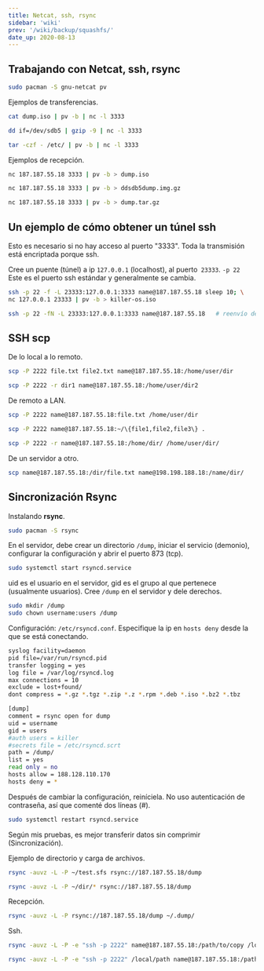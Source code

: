 ```yaml
---
title: Netcat, ssh, rsync
sidebar: 'wiki'
prev: '/wiki/backup/squashfs/'
date_up: 2020-08-13
---
```


## Trabajando con Netcat, ssh, rsync

```bash
sudo pacman -S gnu-netcat pv
```

Ejemplos de transferencias.

```bash
cat dump.iso | pv -b | nc -l 3333

dd if=/dev/sdb5 | gzip -9 | nc -l 3333

tar -czf - /etc/ | pv -b | nc -l 3333
```

Ejemplos de recepción.

```bash
nc 187.187.55.18 3333 | pv -b > dump.iso

nc 187.187.55.18 3333 | pv -b > ddsdb5dump.img.gz

nc 187.187.55.18 3333 | pv -b > dump.tar.gz
```

## Un ejemplo de cómo obtener un túnel ssh

Esto es necesario si no hay acceso al puerto "3333". Toda la transmisión está encriptada porque ssh.

Cree un puente (túnel) a ip `127.0.0.1` (localhost), al puerto` 23333`. `-p 22` Este es el puerto ssh estándar y generalmente se cambia.

```bash
ssh -p 22 -f -L 23333:127.0.0.1:3333 name@187.187.55.18 sleep 10; \
nc 127.0.0.1 23333 | pv -b > killer-os.iso

ssh -p 22 -fN -L 23333:127.0.0.1:3333 name@187.187.55.18   # reenvío de puertos
```

## SSH **scp**

De lo local a lo remoto.

```bash
scp -P 2222 file.txt file2.txt name@187.187.55.18:/home/user/dir

scp -P 2222 -r dir1 name@187.187.55.18:/home/user/dir2
```

De remoto a LAN.

```bash
scp -P 2222 name@187.187.55.18:file.txt /home/user/dir

scp -P 2222 name@187.187.55.18:~/\{file1,file2,file3\} .

scp -P 2222 -r name@187.187.55.18:/home/dir/ /home/user/dir/
```

De un servidor a otro.

```bash
scp name@187.187.55.18:/dir/file.txt name@198.198.188.18:/name/dir/
```

## Sincronización Rsync

Instalando  **rsync**.

```bash
sudo pacman -S rsync
```

En el servidor, debe crear un directorio `/dump`, iniciar el servicio (demonio), configurar la configuración y abrir el puerto 873 (tcp).

```bash
sudo systemctl start rsyncd.service
```

uid es el usuario en el servidor, gid es el grupo al que pertenece (usualmente usuarios). Cree `/dump` en el servidor y dele derechos.

```bash
sudo mkdir /dump
sudo chown username:users /dump
```

Configuración: `/etc/rsyncd.conf`. Especifique la ip en `hosts deny` desde la que se está conectando.

```bash
syslog facility=daemon
pid file=/var/run/rsyncd.pid
transfer logging = yes
log file = /var/log/rsyncd.log
max connections = 10
exclude = lost+found/
dont compress = *.gz *.tgz *.zip *.z *.rpm *.deb *.iso *.bz2 *.tbz

[dump]
comment = rsync open for dump
uid = username
gid = users
#auth users = killer
#secrets file = /etc/rsyncd.scrt
path = /dump/
list = yes
read only = no
hosts allow = 188.128.110.170
hosts deny = *
```

Después de cambiar la configuración, reiníciela. No uso autenticación de contraseña, así que comenté dos líneas (#).

```bash
sudo systemctl restart rsyncd.service
```

Según mis pruebas, es mejor transferir datos sin comprimir (Sincronización).

Ejemplo de directorio y carga de archivos.

```bash
rsync -auvz -L -P ~/test.sfs rsync://187.187.55.18/dump

rsync -auvz -L -P ~/dir/* rsync://187.187.55.18/dump
```

Recepción.

```bash
rsync -auvz -L -P rsync://187.187.55.18/dump ~/.dump/
```

Ssh.

```bash
rsync -auvz -L -P -e "ssh -p 2222" name@187.187.55.18:/path/to/copy /local/path

rsync -auvz -L -P -e "ssh -p 2222" /local/path name@187.187.55.18:/path/to/copy
```
